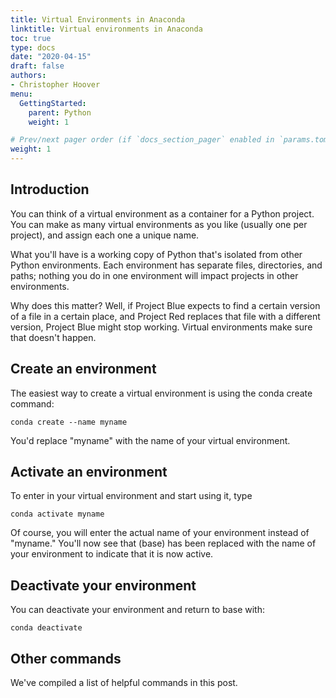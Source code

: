```yaml
---
title: Virtual Environments in Anaconda
linktitle: Virtual environments in Anaconda
toc: true
type: docs
date: "2020-04-15"
draft: false
authors:
- Christopher Hoover
menu:
  GettingStarted:
    parent: Python
    weight: 1

# Prev/next pager order (if `docs_section_pager` enabled in `params.toml`)
weight: 1
---
```

## Introduction
You can think of a virtual environment as a container for a Python project.  You can make as many virtual environments as you like (usually one per project), and assign each one a unique name.

What you'll have is a working copy of Python that's isolated from other Python environments. Each environment has separate files, directories, and paths; nothing you do in one environment will impact projects in other environments.

Why does this matter? Well, if  Project Blue expects to find a certain version of a file in a certain place, and Project Red replaces that file with a different version, Project Blue might stop working. Virtual environments make sure that doesn't happen.

## Create an environment  
The easiest way to create a virtual environment is using the conda create command:

```
conda create --name myname
```

You'd replace "myname" with the name of your virtual environment.

## Activate an environment

To enter in your virtual environment and start using it, type
```
conda activate myname
```

Of course, you will enter the actual name of your environment instead of "myname." You'll now see that (base) has been replaced with the name of your environment to indicate that it is now active.

## Deactivate your environment
You can deactivate your environment and return to base with:
```
conda deactivate
```

## Other commands
We've compiled a list of helpful commands in this post.
